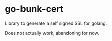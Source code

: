 # go-bunk-cert
Library to generate a self signed SSL for golang.

Does not actually work, abandoning for now.
